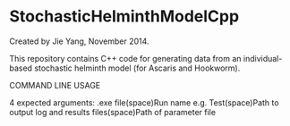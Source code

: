StochasticHelminthModelCpp
==========================

Created by Jie Yang, November 2014.

This repository contains C++ code for generating data from an individual-based stochastic helminth model (for Ascaris and Hookworm).

COMMAND LINE USAGE

4 expected arguments: .exe file(space)Run name e.g. Test(space)Path to output log and results files(space)Path of parameter file
